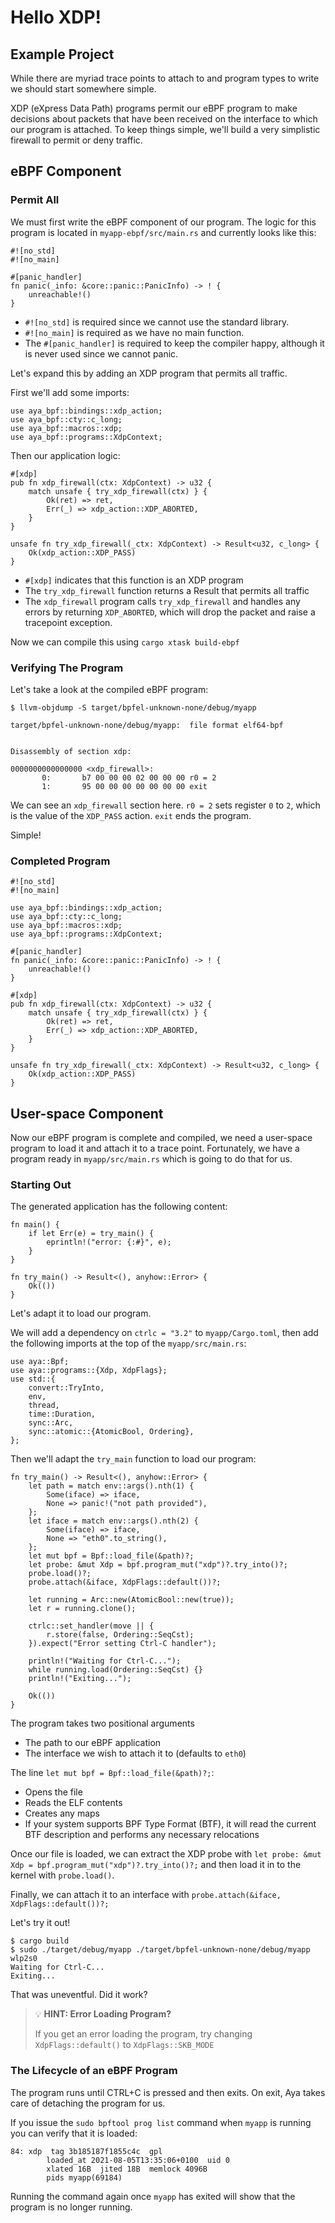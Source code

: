 # Hello XDP!

## Example Project

While there are myriad trace points to attach to and program types to write we should start somewhere simple.

XDP (eXpress Data Path) programs permit our eBPF program to make decisions about packets that have been received on the interface to which our program is attached. To keep things simple, we'll build a very simplistic firewall to permit or deny traffic.

## eBPF Component

### Permit All

We must first write the eBPF component of our program.
The logic for this program is located in `myapp-ebpf/src/main.rs` and currently looks like this:

```rust,ignore
#![no_std]
#![no_main]

#[panic_handler]
fn panic(_info: &core::panic::PanicInfo) -> ! {
    unreachable!()
}
```

- `#![no_std]` is required since we cannot use the standard library.
- `#![no_main]` is required as we have no main function.
- The `#[panic_handler]` is required to keep the compiler happy, although it is never used since we cannot panic.

Let's expand this by adding an XDP program that permits all traffic.

First we'll add some imports:

```rust,ignore
use aya_bpf::bindings::xdp_action;
use aya_bpf::cty::c_long;
use aya_bpf::macros::xdp;
use aya_bpf::programs::XdpContext;
```

Then our application logic:

```rust,ignore
#[xdp]
pub fn xdp_firewall(ctx: XdpContext) -> u32 {
    match unsafe { try_xdp_firewall(ctx) } {
        Ok(ret) => ret,
        Err(_) => xdp_action::XDP_ABORTED,
    }
}

unsafe fn try_xdp_firewall(_ctx: XdpContext) -> Result<u32, c_long> {
    Ok(xdp_action::XDP_PASS)
}
```

- `#[xdp]` indicates that this function is an XDP program
- The `try_xdp_firewall` function returns a Result that permits all traffic
- The `xdp_firewall` program calls `try_xdp_firewall` and handles any errors by returning `XDP_ABORTED`, which will drop the packet and raise a tracepoint exception.

Now we can compile this using `cargo xtask build-ebpf`

### Verifying The Program

Let's take a look at the compiled eBPF program:

```console
$ llvm-objdump -S target/bpfel-unknown-none/debug/myapp

target/bpfel-unknown-none/debug/myapp:  file format elf64-bpf


Disassembly of section xdp:

0000000000000000 <xdp_firewall>:
       0:       b7 00 00 00 02 00 00 00 r0 = 2
       1:       95 00 00 00 00 00 00 00 exit
```

We can see an `xdp_firewall` section here.
`r0 = 2` sets register `0` to `2`, which is the value of the `XDP_PASS` action.
`exit` ends the program.

Simple!

### Completed Program

```rust,ignore
#![no_std]
#![no_main]

use aya_bpf::bindings::xdp_action;
use aya_bpf::cty::c_long;
use aya_bpf::macros::xdp;
use aya_bpf::programs::XdpContext;

#[panic_handler]
fn panic(_info: &core::panic::PanicInfo) -> ! {
    unreachable!()
}

#[xdp]
pub fn xdp_firewall(ctx: XdpContext) -> u32 {
    match unsafe { try_xdp_firewall(ctx) } {
        Ok(ret) => ret,
        Err(_) => xdp_action::XDP_ABORTED,
    }
}

unsafe fn try_xdp_firewall(_ctx: XdpContext) -> Result<u32, c_long> {
    Ok(xdp_action::XDP_PASS)
}
```

## User-space Component

Now our eBPF program is complete and compiled, we need a user-space program to load it and attach it to a trace point.
Fortunately, we have a program ready in `myapp/src/main.rs` which is going to do that for us.

### Starting Out

The generated application has the following content:

```rust,ignore
fn main() {
    if let Err(e) = try_main() {
        eprintln!("error: {:#}", e);
    }
}

fn try_main() -> Result<(), anyhow::Error> {
    Ok(())
}
```

Let's adapt it to load our program.

We will add a dependency on `ctrlc = "3.2"` to `myapp/Cargo.toml`, then add the following imports at the top of the `myapp/src/main.rs`:

```rust,ignore
use aya::Bpf;
use aya::programs::{Xdp, XdpFlags};
use std::{
    convert::TryInto,
    env,
    thread,
    time::Duration,
    sync::Arc,
    sync::atomic::{AtomicBool, Ordering},
};
```

Then we'll adapt the `try_main` function to load our program:

```rust,ignore
fn try_main() -> Result<(), anyhow::Error> {
    let path = match env::args().nth(1) {
        Some(iface) => iface,
        None => panic!("not path provided"),
    };
    let iface = match env::args().nth(2) {
        Some(iface) => iface,
        None => "eth0".to_string(),
    };
    let mut bpf = Bpf::load_file(&path)?;
    let probe: &mut Xdp = bpf.program_mut("xdp")?.try_into()?;
    probe.load()?;
    probe.attach(&iface, XdpFlags::default())?;

    let running = Arc::new(AtomicBool::new(true));
    let r = running.clone();

    ctrlc::set_handler(move || {
        r.store(false, Ordering::SeqCst);
    }).expect("Error setting Ctrl-C handler");

    println!("Waiting for Ctrl-C...");
    while running.load(Ordering::SeqCst) {}
    println!("Exiting...");

    Ok(())
}
```

The program takes two positional arguments
- The path to our eBPF application
- The interface we wish to attach it to (defaults to `eth0`)

The line `let mut bpf = Bpf::load_file(&path)?;`:
- Opens the file
- Reads the ELF contents
- Creates any maps
- If your system supports BPF Type Format (BTF), it will read the current BTF description and performs any necessary relocations

Once our file is loaded, we can extract the XDP probe with `let probe: &mut Xdp = bpf.program_mut("xdp")?.try_into()?;` and then load it in to the kernel with `probe.load()`.

Finally, we can attach it to an interface with `probe.attach(&iface, XdpFlags::default())?;`

Let's try it out!

```console
$ cargo build
$ sudo ./target/debug/myapp ./target/bpfel-unknown-none/debug/myapp wlp2s0
Waiting for Ctrl-C...
Exiting...
```

That was uneventful. Did it work?

> 💡 **HINT: Error Loading Program?**
>
> If you get an error loading the program, try changing `XdpFlags::default()` to `XdpFlags::SKB_MODE`

### The Lifecycle of an eBPF Program

The program runs until CTRL+C is pressed and then exits.
On exit, Aya takes care of detaching the program for us.

If you issue the `sudo bpftool prog list` command when `myapp` is running you can verify that it is loaded:

```console
84: xdp  tag 3b185187f1855c4c  gpl
        loaded_at 2021-08-05T13:35:06+0100  uid 0
        xlated 16B  jited 18B  memlock 4096B
        pids myapp(69184)
```

Running the command again once `myapp` has exited will show that the program is no longer running.